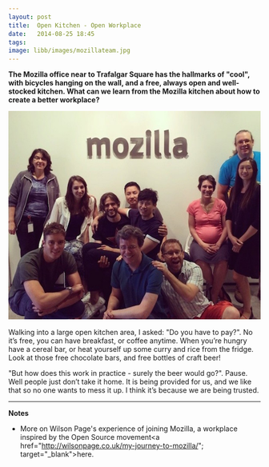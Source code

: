 ```yaml
---
layout: post
title:  Open Kitchen - Open Workplace
date:   2014-08-25 18:45
tags: 
image: libb/images/mozillateam.jpg
---
```


**The Mozilla office near to Trafalgar Square has the hallmarks of "cool", with bicycles hanging on the wall, and a free, always open and well-stocked kitchen. What can we learn from the Mozilla kitchen about how to create a better workplace?**

![](/libb/images/mozillateam.jpg)

Walking into a large open kitchen area, I asked: "Do you have to pay?". No it’s free, you can have breakfast, or coffee anytime. When you’re hungry have a cereal bar, or heat yourself up some curry and rice from the fridge. Look at those free chocolate bars, and free bottles of craft beer! 

"But how does this work in practice - surely the beer would go?". Pause. Well people just don’t take it home. It is being provided for us, and we like that so no one wants to mess it up. I think it’s because we are being trusted. 

__________________
<b>Notes</b>  

* More on Wilson Page's experience of joining Mozilla, a workplace inspired by the Open Source movement<a href="http://wilsonpage.co.uk/my-journey-to-mozilla/"; target="_blank">here</a>.  

